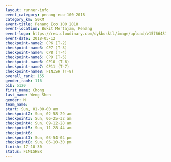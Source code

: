 ```yaml
--- 
layout: runner-info 
event_category: penang-eco-100-2018 
category_km: 50KM 
event-title: Penang Eco 100 2018 
event-location: Bukit Mertajam, Penang 
event-logo: https://res.cloudinary.com/dykbosktl/image/upload/v1576648106/Logo/Logo_lovxhg.jpg 
event-date: 2018-05-12 
checkpoint-name2: CP6 (T-2) 
checkpoint-name3: CP7 (T-3) 
checkpoint-name4: CP8 (T-4) 
checkpoint-name5: CP9 (T-5) 
checkpoint-name6: CP10 (T-6) 
checkpoint-name7: CP11 (T-7) 
checkpoint-name8: FINISH (T-8) 
overall_rank: 155
gender_rank: 116
bib: 5120
first_name: Chong
last_name: Weng Shen
gender: M
team_name: 
start: Sun, 01-00-00 am
checkpoint2: Sun, 02-58-29 am
checkpoint3: Sun, 06-25-32 am
checkpoint4: Sun, 09-12-28 am
checkpoint5: Sun, 11-28-44 am
checkpoint6: 
checkpoint7: Sun, 03-54-04 pm
checkpoint8: Sun, 06-10-30 pm
finish: 17-10-30
status: FINISHER
--- 
```

